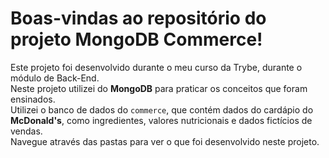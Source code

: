 # Boas-vindas ao repositório do projeto MongoDB Commerce!

Este projeto foi desenvolvido durante o meu curso da Trybe, durante o módulo de Back-End.<br>
Neste projeto utilizei do **MongoDB** para praticar os conceitos que foram ensinados.<br>
Utilizei o banco de dados do `commerce`, que contém dados do cardápio do **McDonald's**, como ingredientes, valores nutricionais e dados fictícios de vendas.<br>
Navegue através das pastas para ver o que foi desenvolvido neste projeto.
